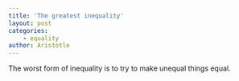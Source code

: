 ```yaml
---
title: 'The greatest inequality'
layout: post
categories:
    - equality
author: Aristotle
---
```


The worst form of inequality is to try to make unequal things equal.